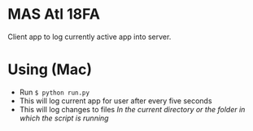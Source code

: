 # MAS Atl 18FA

Client app to log currently active app into server.

# Using (Mac)

* Run `$ python run.py`
* This will log current app for user after every five seconds
* This will log changes to files *In the current directory or the folder in which the script is running*

